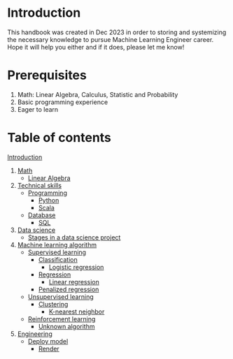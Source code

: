 # Introduction

This handbook was created in Dec 2023 in order to storing and systemizing the necessary knowledge to pursue Machine Learning Engineer career. Hope it will help you either and if it does, please let me know!

# Prerequisites

1. Math: Linear Algebra, Calculus, Statistic and Probability
2. Basic programming experience
3. Eager to learn

# Table of contents

[Introduction](./README.md)
1. [Math](./01-Math/README.md)
	- [Linear Algebra](./01-Math/Linear%20Algebra.md)
2. [Technical skills](./02-Technical%20skills/README.md)
	- [Programming](./02-Technical%20skills/Programming/README.md)
		- [Python](./02-Technical%20skills/Programming/Python.md)
		- [Scala](./02-Technical%20skills/Programming/Scala.md)
	- [Database](./02-Technical%20skills/Database/README.md)
		- [SQL](./02-Technical%20skills/Database/SQL.md)
3. [Data science](./03-Data%20science/README.md)
	- [Stages in a data science project](./03-Data%20science/Stages%20in%20a%20data%20science%20project.md)
4. [Machine learning algorithm](./04-Machine%20learning%20algorithm/README.md)
	- [Supervised learning](./04-Machine%20learning%20algorithm/Supervised%20learning/README.md)
		- [Classification](./04-Machine%20learning%20algorithm/Supervised%20learning/Classification/README.md)
			- [Logistic regression](./04-Machine%20learning%20algorithm/Supervised%20learning/Classification/Logistic%20regression.md)
		- [Regression](./04-Machine%20learning%20algorithm/Supervised%20learning/Regression/README.md)
			- [Linear regression](./04-Machine%20learning%20algorithm/Supervised%20learning/Regression/Linear%20regression.md)
		- [Penalized regression](./04-Machine%20learning%20algorithm/Supervised%20learning/Regression/Penalized%20regression.md)
	- [Unsupervised learning](./04-Machine%20learning%20algorithm/Unsupervised%20learning/README.md)
		- [Clustering](./04-Machine%20learning%20algorithm/Unsupervised%20learning/Clustering/README.md)
			- [K-nearest neighbor](./04-Machine%20learning%20algorithm/Unsupervised%20learning/Clustering/K-nearest%20neighbor.md)
	- [Reinforcement learning](./04-Machine%20learning%20algorithm/Reinforcement%20learning/README.md)
		- [Unknown algorithm](./04-Machine%20learning%20algorithm/Reinforcement%20learning/Unknown%20algorithm.md)
5. [Engineering](./05-Engineering/README.md)
	- [Deploy model](./05-Engineering/Deploy%20model/README.md)
		- [Render](./05-Engineering/Deploy%20model/Render.md)
